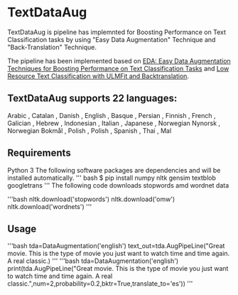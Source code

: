 # TextDataAug

TextDataAug is pipeline has implemnted for Boosting Performance on
Text Classification tasks by using "Easy Data Augmentation" Technique and "Back-Translation" Technique.

The pipeline has been implemented based on [EDA: Easy Data Augmentation Techniques for Boosting Performance on Text Classification Tasks](https://arxiv.org/pdf/1901.11196.pdf) and [Low Resource Text Classification with ULMFit and Backtranslation](https://arxiv.org/pdf/1903.09244.pdf).

TextDataAug supports 22 languages:
--
Arabic , Catalan , Danish , English , Basque , Persian , Finnish , French , Galician , Hebrew , Indonesian , Italian , Japanese , Norwegian Nynorsk , Norwegian Bokmål , Polish , Polish , Spanish , Thai , Mal

Requirements
--

Python 3
The following software packages are dependencies and will be installed automatically.
''' bash
$ pip install numpy nltk gensim textblob googletrans 
'''
The following code downloads stopwords amd wordnet data

'''bash
nltk.download('stopwords')
nltk.download('omw')
nltk.download('wordnets')
'''

Usage
--
'''bash
tda=DataAugmentation('english')
text_out=tda.AugPipeLine("Great movie. This is the type of movie you just want to watch time and time again. A real classic.)
'''
'''bash
tda=DataAugmentation('english')
print(tda.AugPipeLine("Great movie. This is the type of movie you just want to watch time and time again. A real classic.",num=2,probability=0.2,bktr=True,translate_to='es'))
'''
